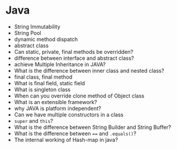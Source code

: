 # Java
- String Immutability
- String Pool
- dynamic method dispatch
- abstract class
- Can static, private, final methods be overridden?
- difference between interface and abstract class?
- achieve Multiple Inheritance in JAVA?
- What is the difference between inner class and nested class?
- final class, final method
- What is final field, static field
- What is singleton class
- When can you override clone method of Object class
- What is an extensible framework?
- why JAVA is platform independent?
- Can we have multiple constructors in a class
- `super` and `this`?
- What is the difference between String Builder and String Buffer?
- What is the difference between `==` and `.equals()`?
- The internal working of Hash-map in java?
